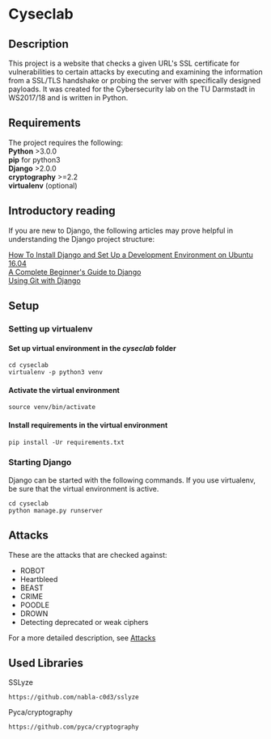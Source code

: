 # Cyseclab
## Description
This project is a website that checks a given URL's SSL certificate for vulnerabilities to certain attacks by executing and examining the information from a SSL/TLS handshake or probing the server with specifically designed payloads. It was created for the Cybersecurity lab on the TU Darmstadt in WS2017/18 and is written in Python.

## Requirements
The project requires the following:\
**Python** >3.0.0\
**pip** for python3\
**Django** >2.0.0\
**cryptography** >=2.2\
**virtualenv** (optional)

## Introductory reading
If you are new to Django, the following articles may prove helpful in understanding the Django project structure:

[How To Install Django and Set Up a Development Environment on Ubuntu 16.04](https://www.digitalocean.com/community/tutorials/how-to-install-django-and-set-up-a-development-environment-on-ubuntu-16-04)\
[A Complete Beginner's Guide to Django](https://simpleisbetterthancomplex.com/series/beginners-guide/1.11/)\
[Using Git with Django](https://jeffknupp.com/blog/2012/02/07/using-git-with-django/)


## Setup
### Setting up virtualenv
#### Set up virtual environment in the _cyseclab_ folder
```
cd cyseclab
virtualenv -p python3 venv
```

#### Activate the virtual environment
```
source venv/bin/activate
```

#### Install requirements in the virtual environment
```
pip install -Ur requirements.txt
```

### Starting Django
Django can be started with the following commands. If you use virtualenv, be sure that the virtual environment is active.
```
cd cyseclab
python manage.py runserver
```

## Attacks
These are the attacks that are checked against:
* ROBOT
* Heartbleed
* BEAST
* CRIME
* POODLE
* DROWN
* Detecting deprecated or weak ciphers

For a more detailed description, see [Attacks](https://github.com/bluebird135/cyseclab/wiki/Attacks)

## Used Libraries
SSLyze
```
https://github.com/nabla-c0d3/sslyze
```

Pyca/cryptography
```
https://github.com/pyca/cryptography
```
